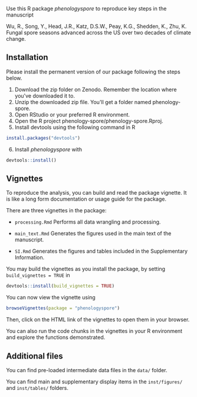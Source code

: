 Use this R package _phenologyspore_ to reproduce key steps in the manuscript 

Wu, R., Song, Y., Head, J.R., Katz, D.S.W., Peay, K.G., Shedden, K., Zhu, K. Fungal spore seasons advanced across the US over two decades of climate change.

## Installation
Please install the permanent version of our package following the steps below.

1. Download the zip folder on Zenodo. Remember the location where you've downloaded it to.
2. Unzip the downloaded zip file. You'll get a folder named phenology-spore.
3. Open RStudio or your preferred R environment.
4. Open the R project phenology-spore/phenology-spore.Rproj.
5. Install devtools using the following command in R
```R
install.packages("devtools")
```
6. Install _phenologyspore_ with
```R
devtools::install()
```

## Vignettes
To reproduce the analysis, you can build and read the package vignette. It is like a long form documentation or usage guide for the package.

There are three vignettes in the package:

- `processing.Rmd` Performs all data wrangling and processing.

- `main_text.Rmd` Generates the figures used in the main text of the manuscript.

- `SI.Rmd` Generates the figures and tables included in the Supplementary Information.

You may build the vignettes as you install the package, by setting `build_vignettes = TRUE` in
```R
devtools::install(build_vignettes = TRUE)
```

You can now view the vignette using
```R
browseVignettes(package = "phenologyspore")
```

Then, click on the HTML link of the vignettes to open them in your browser.

You can also run the code chunks in the vignettes in your R environment and explore the functions demonstrated.

## Additional files

You can find pre-loaded intermediate data files in the `data/` folder.

You can find main and supplementary display items in the `inst/figures/` and `inst/tables/` folders.

